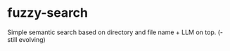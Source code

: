 # fuzzy-search

Simple semantic search based on directory and file name + LLM on top.
(- still evolving)